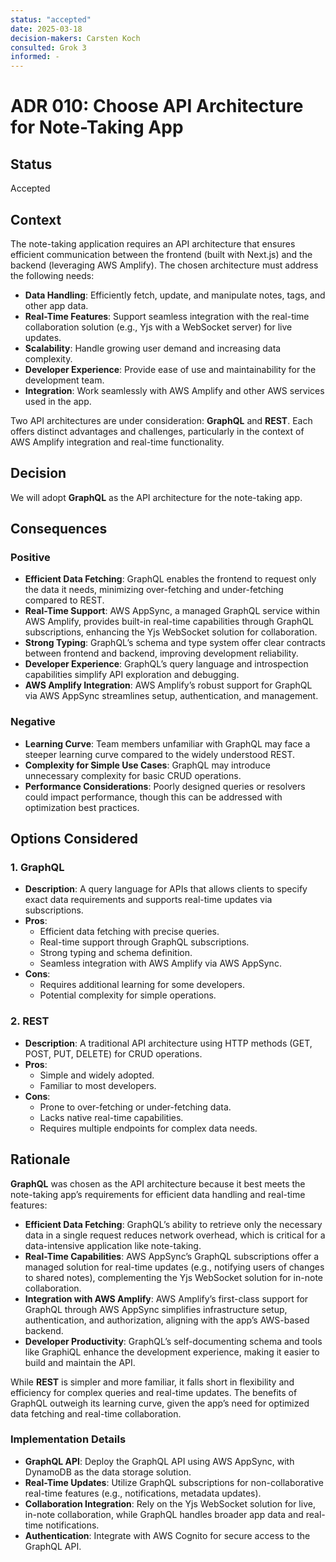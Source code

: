 ```yaml
---
status: "accepted"
date: 2025-03-18
decision-makers: Carsten Koch
consulted: Grok 3
informed: -
---
```


# ADR 010: Choose API Architecture for Note-Taking App

## Status

Accepted

## Context

The note-taking application requires an API architecture that ensures efficient communication between the frontend (built with Next.js) and the backend (leveraging AWS Amplify). The chosen architecture must address the following needs:

- **Data Handling**: Efficiently fetch, update, and manipulate notes, tags, and other app data.
- **Real-Time Features**: Support seamless integration with the real-time collaboration solution (e.g., Yjs with a WebSocket server) for live updates.
- **Scalability**: Handle growing user demand and increasing data complexity.
- **Developer Experience**: Provide ease of use and maintainability for the development team.
- **Integration**: Work seamlessly with AWS Amplify and other AWS services used in the app.

Two API architectures are under consideration: **GraphQL** and **REST**. Each offers distinct advantages and challenges, particularly in the context of AWS Amplify integration and real-time functionality.

## Decision

We will adopt **GraphQL** as the API architecture for the note-taking app.

## Consequences

### Positive

- **Efficient Data Fetching**: GraphQL enables the frontend to request only the data it needs, minimizing over-fetching and under-fetching compared to REST.
- **Real-Time Support**: AWS AppSync, a managed GraphQL service within AWS Amplify, provides built-in real-time capabilities through GraphQL subscriptions, enhancing the Yjs WebSocket solution for collaboration.
- **Strong Typing**: GraphQL’s schema and type system offer clear contracts between frontend and backend, improving development reliability.
- **Developer Experience**: GraphQL’s query language and introspection capabilities simplify API exploration and debugging.
- **AWS Amplify Integration**: AWS Amplify’s robust support for GraphQL via AWS AppSync streamlines setup, authentication, and management.

### Negative

- **Learning Curve**: Team members unfamiliar with GraphQL may face a steeper learning curve compared to the widely understood REST.
- **Complexity for Simple Use Cases**: GraphQL may introduce unnecessary complexity for basic CRUD operations.
- **Performance Considerations**: Poorly designed queries or resolvers could impact performance, though this can be addressed with optimization best practices.

## Options Considered

### 1. GraphQL

- **Description**: A query language for APIs that allows clients to specify exact data requirements and supports real-time updates via subscriptions.
- **Pros**:
  - Efficient data fetching with precise queries.
  - Real-time support through GraphQL subscriptions.
  - Strong typing and schema definition.
  - Seamless integration with AWS Amplify via AWS AppSync.
- **Cons**:
  - Requires additional learning for some developers.
  - Potential complexity for simple operations.

### 2. REST

- **Description**: A traditional API architecture using HTTP methods (GET, POST, PUT, DELETE) for CRUD operations.
- **Pros**:
  - Simple and widely adopted.
  - Familiar to most developers.
- **Cons**:
  - Prone to over-fetching or under-fetching data.
  - Lacks native real-time capabilities.
  - Requires multiple endpoints for complex data needs.

## Rationale

**GraphQL** was chosen as the API architecture because it best meets the note-taking app’s requirements for efficient data handling and real-time features:

- **Efficient Data Fetching**: GraphQL’s ability to retrieve only the necessary data in a single request reduces network overhead, which is critical for a data-intensive application like note-taking.
- **Real-Time Capabilities**: AWS AppSync’s GraphQL subscriptions offer a managed solution for real-time updates (e.g., notifying users of changes to shared notes), complementing the Yjs WebSocket solution for in-note collaboration.
- **Integration with AWS Amplify**: AWS Amplify’s first-class support for GraphQL through AWS AppSync simplifies infrastructure setup, authentication, and authorization, aligning with the app’s AWS-based backend.
- **Developer Productivity**: GraphQL’s self-documenting schema and tools like GraphiQL enhance the development experience, making it easier to build and maintain the API.

While **REST** is simpler and more familiar, it falls short in flexibility and efficiency for complex queries and real-time updates. The benefits of GraphQL outweigh its learning curve, given the app’s need for optimized data fetching and real-time collaboration.

### Implementation Details

- **GraphQL API**: Deploy the GraphQL API using AWS AppSync, with DynamoDB as the data storage solution.
- **Real-Time Updates**: Utilize GraphQL subscriptions for non-collaborative real-time features (e.g., notifications, metadata updates).
- **Collaboration Integration**: Rely on the Yjs WebSocket solution for live, in-note collaboration, while GraphQL handles broader app data and real-time notifications.
- **Authentication**: Integrate with AWS Cognito for secure access to the GraphQL API.

